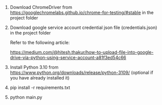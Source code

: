 1. Download ChromeDriver from https://googlechromelabs.github.io/chrome-for-testing/#stable in the project folder

2. Download google service account credential json file (credentials.json) in the project folder

    Refer to the following article:

    https://medium.com/@hitesh.thakur/how-to-upload-file-into-google-drive-via-python-using-service-account-a81f3ed54c66

3. Install Python 3.10 from https://www.python.org/downloads/release/python-3109/ (optional if you have already installed it)

4. pip install -r requirements.txt

5. python main.py
